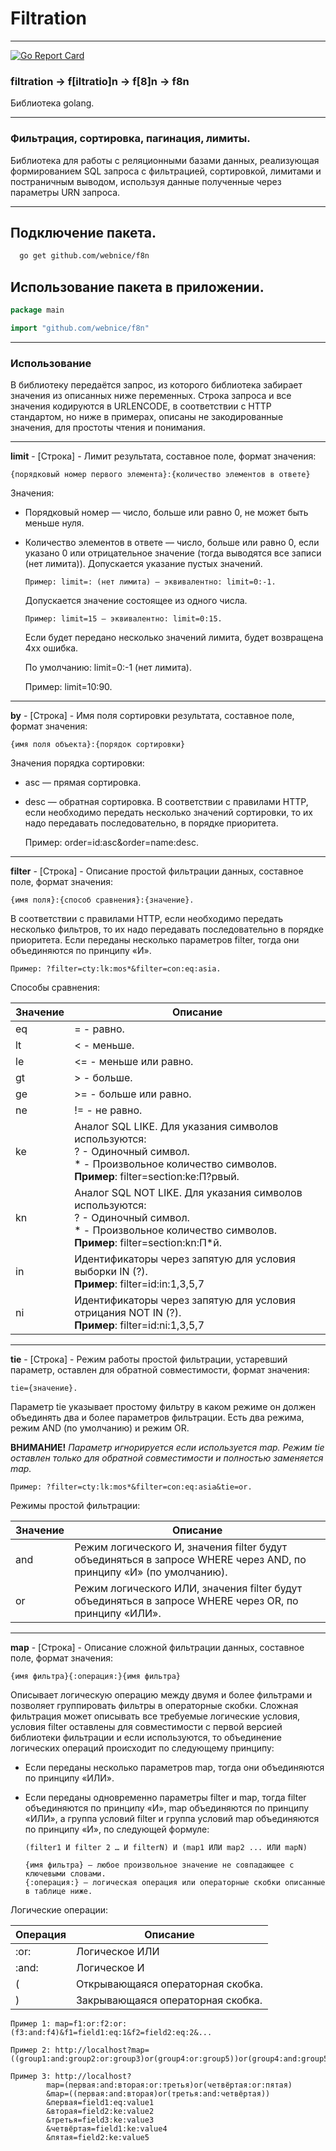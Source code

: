 # Filtration

---
[![Go Report Card](https://goreportcard.com/badge/github.com/webnice/f8n)](https://goreportcard.com/report/github.com/webnice/f8n)

### filtration -> f[iltratio]n -> f[8]n -> f8n

Библиотека golang.

---

### Фильтрация, сортировка, пагинация, лимиты.

Библиотека для работы с реляционными базами данных, реализующая формированием SQL запроса с фильтрацией, сортировкой, лимитами и постраничным выводом, используя данные полученные через параметры URN запроса.

---

## Подключение пакета.

```bash
  go get github.com/webnice/f8n
```

## Использование пакета в приложении.

```go
package main

import "github.com/webnice/f8n"
```

---

### Использование

В библиотеку передаётся запрос, из которого библиотека забирает значения из описанных ниже переменных.
Строка запроса и все значения кодируются в URLENCODE, в соответствии с HTTP стандартом, но ниже в примерах,
описаны не закодированные значения, для простоты чтения и понимания.

---

**limit** - [Строка] - Лимит результата, составное поле, формат значения:

    {порядковый номер первого элемента}:{количество элементов в ответе}

Значения:
- Порядковый номер — число, больше или равно 0, не может быть меньше нуля.
- Количество элементов в ответе — число, больше или равно 0, если указано 0 или отрицательное значение (тогда выводятся все записи (нет лимита)).
  Допускается указание пустых значений.

      Пример: limit=: (нет лимита) — эквивалентно: limit=0:-1.

  Допускается значение состоящее из одного числа.

      Пример: limit=15 — эквивалентно: limit=0:15.
  
  Если будет передано несколько значений лимита, будет возвращена 4хх ошибка.

  По умолчанию: limit=0:-1 (нет лимита).


    Пример: limit=10:90.


---

**by** - [Строка] - Имя поля сортировки результата, составное поле, формат значения:

    {имя поля объекта}:{порядок сортировки}

Значения порядка сортировки:
- asc — прямая сортировка.
- desc — обратная сортировка.
  В соответствии с правилами HTTP, если необходимо передать несколько значений сортировки, то их надо передавать последовательно, в порядке приоритета.


    Пример: order=id:asc&order=name:desc.

---

**filter** - [Строка] - Описание простой фильтрации данных, составное поле, формат значения:

    {имя поля}:{способ сравнения}:{значение}.

В соответствии с правилами HTTP, если необходимо передать несколько фильтров, то их надо передавать последовательно в порядке приоритета.
Если переданы несколько параметров filter, тогда они объединяются по принципу «И».

    Пример: ?filter=cty:lk:mos*&filter=con:eq:asia.

Способы сравнения:

| Значение | Описание                                                                                                                                                            |
|----------|---------------------------------------------------------------------------------------------------------------------------------------------------------------------|
| eq       | = - равно.                                                                                                                                                          |
| lt       | < - меньше.                                                                                                                                                         |
| le       | <= - меньше или равно.                                                                                                                                              |
| gt       | \> - больше.                                                                                                                                                        |
| ge       | >= - больше или равно.                                                                                                                                              |
| ne       | != - не равно.                                                                                                                                                      |
| ke       | Аналог SQL LIKE. Для указания символов используются:<br/>? - Одиночный символ.<br/>* - Произвольное количество символов.<br/>**Пример**: filter=section:ke:П?рвый.  |
| kn       | Аналог SQL NOT LIKE. Для указания символов используются:<br/>? - Одиночный символ.<br/>* - Произвольное количество символов.<br/>**Пример**: filter=section:kn:П*й. |
| in       | Идентификаторы через запятую для условия выборки IN (?).<br/>**Пример**: filter=id:in:1,3,5,7                                                                       |
| ni       | Идентификаторы через запятую для условия отрицания NOT IN (?).<br/>**Пример**: filter=id:ni:1,3,5,7                                                                 |

---

**tie** - [Строка] - Режим работы простой фильтрации, устаревший параметр, оставлен для обратной совместимости, формат значения:

    tie={значение}.

Параметр tie указывает простому фильтру в каком режиме он должен объединять два и более параметров фильтрации.
Есть два режима, режим AND (по умолчанию) и режим OR.

**ВНИМАНИЕ!** *Параметр игнорируется если используется map. Режим tie оставлен только для обратной совместимости и полностью заменяется map.*

    Пример: ?filter=cty:lk:mos*&filter=con:eq:asia&tie=or.

Режимы простой фильтрации:

| Значение | Описание                                                                                                           |
| -------- | ------------------------------------------------------------------------------------------------------------------ |
| and      | Режим логического И, значения filter будут объединяться в запросе WHERE через AND, по принципу «И» (по умолчанию). |
| or       | Режим логического ИЛИ, значения filter будут объединяться в запросе WHERE через OR, по принципу «ИЛИ».             |

---

**map** - [Строка] - Описание сложной фильтрации данных, составное поле, формат значения:

    {имя фильтра}{:операция:}{имя фильтра}

Описывает логическую операцию между двумя и более фильтрами и позволяет группировать фильтры в операторные скобки.
Сложная фильтрация может описывать все требуемые логические условия, условия filter оставлены для совместимости
с первой версией библиотеки фильтрации и если используются, то объединение логических операций происходит по
следующему принципу:
* Если переданы несколько параметров map, тогда они объединяются по принципу «ИЛИ».
* Если переданы одновременно параметры filter и map, тогда filter объединяются по принципу «И»,
  map объединяются по принципу «ИЛИ», а группа условий filter и группа условий map объединяются по принципу «И»,
  по следующей формуле:

      (filter1 И filter 2 … И filterN) И (map1 ИЛИ map2 ... ИЛИ mapN)

      {имя фильтра} — любое произвольное значение не совпадающее с ключевыми словами.
      {:операция:} — логическая операция или операторные скобки описанные в таблице ниже.

Логические операции:

| Операция | Описание                          |
|----------|-----------------------------------|
| :or:     | Логическое ИЛИ                    |
| :and:    | Логическое И                      |
| (        | Открывающаяся операторная скобка. |
| )        | Закрывающаяся операторная скобка. |

    Пример 1: map=f1:or:f2:or:(f3:and:f4)&f1=field1:eq:1&f2=field2:eq:2&...

    Пример 2: http://localhost?map=((group1:and:group2:or:group3)or(group4:or:group5))or(group4:and:group5)&group1=field1:eq:value1&group2=field2:ke:value2&group3=field3:ke:value3&group4=field1:ke:value4&group5=field2:ke:value5

    Пример 3: http://localhost?
            map=(первая:and:вторая:or:третья)or(четвёртая:or:пятая)
            &map=((первая:and:вторая)or(третья:and:четвёртая))
            &первая=field1:eq:value1
            &вторая=field2:ke:value2
            &третья=field3:ke:value3
            &четвёртая=field1:ke:value4
            &пятая=field2:ke:value5
